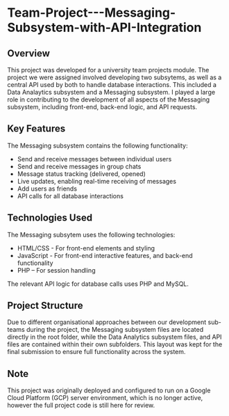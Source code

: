 # Team-Project---Messaging-Subsystem-with-API-Integration 

## Overview
This project was developed for a university team projects module. The project we were assigned involved developing two subsytems, as well as a central API used by both to handle database interactions. This included a Data Analaytics subsystem and a Messaging subsystem. I played a large role in contributing to the development of all aspects of the Messaging subsystem, including front-end, back-end logic, and API requests.

## Key Features
The Messaging subsystem contains the following functionality:

- Send and receive messages between individual users
- Send and receive messages in group chats
- Message status tracking (delivered, opened)
- Live updates, enabling real-time receiving of messages
- Add users as friends
- API calls for all database interactions  

## Technologies Used
The Messaging subsytem uses the following technologies:

- HTML/CSS - For front-end elements and styling
- JavaScript - For front-end interactive features, and back-end functionality 
- PHP – For session handling

The relevant API logic for database calls uses PHP and MySQL.

## Project Structure
Due to different organisational approaches between our development sub-teams during the project, the Messaging subsystem files are located directly in the root folder, while the Data Analytics subsystem files, and API files are contained within their own subfolders. This layout was kept for the final submission to ensure full functionality across the system.

## Note
This project was originally deployed and configured to run on a Google Cloud Platform (GCP) server environment, which is no longer active, however the full project code is still here for review.
